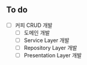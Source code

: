## To do
- [ ] 커피 CRUD 개발
  - [ ] 도메인 개발
  - [ ] Service Layer 개발
  - [ ] Repository Layer 개발
  - [ ] Presentation Layer 개발